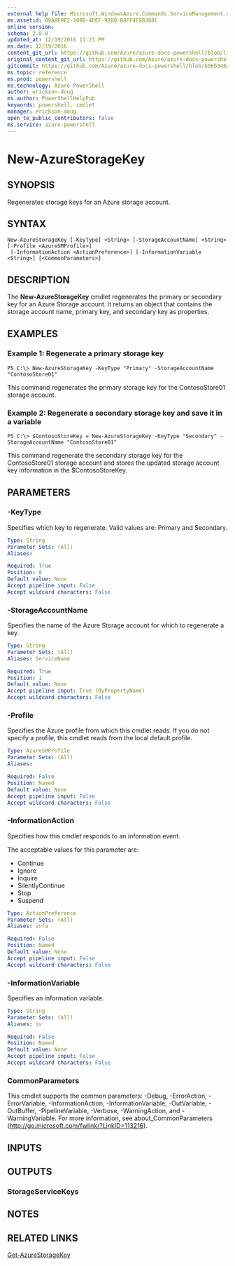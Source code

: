 ```yaml
---
external help file: Microsoft.WindowsAzure.Commands.ServiceManagement.dll-Help.xml
ms.assetid: 09ABE9E2-1080-4DEF-92DD-B8FF4C8B308C
online version: 
schema: 2.0.0
updated_at: 12/19/2016 11:23 PM
ms.date: 12/19/2016
content_git_url: https://github.com/Azure/azure-docs-powershell/blob/live/azureps-cmdlets-docs/ServiceManagement/Azure.Service/v3.1.0/New-AzureStorageKey.md
original_content_git_url: https://github.com/Azure/azure-docs-powershell/blob/live/azureps-cmdlets-docs/ServiceManagement/Azure.Service/v3.1.0/New-AzureStorageKey.md
gitcommit: https://github.com/Azure/azure-docs-powershell/blob/b56b3462496e95231571c08a11cb4a133d515348/azureps-cmdlets-docs/ServiceManagement/Azure.Service/v3.1.0/New-AzureStorageKey.md
ms.topic: reference
ms.prod: powershell
ms.technology: Azure PowerShell
author: erickson-doug
ms.author: PowerShellHelpPub
keywords: powershell, cmdlet
manager: erickson-doug
open_to_public_contributors: false
ms.service: azure-powershell
---
```


# New-AzureStorageKey

## SYNOPSIS
Regenerates storage keys for an Azure storage account.

## SYNTAX

```
New-AzureStorageKey [-KeyType] <String> [-StorageAccountName] <String> [-Profile <AzureSMProfile>]
 [-InformationAction <ActionPreference>] [-InformationVariable <String>] [<CommonParameters>]
```

## DESCRIPTION
The **New-AzureStorageKey** cmdlet regenerates the primary or secondary key for an Azure Storage account.
It returns an object that contains the storage account name, primary key, and secondary key as properties.

## EXAMPLES

### Example 1: Regenerate a primary storage key
```
PS C:\> New-AzureStorageKey -KeyType "Primary" -StorageAccountName "ContosoStore01"
```

This command regenerates the primary storage key for the ContosoStore01 storage account.

### Example 2: Regenerate a secondary storage key and save it in a variable
```
PS C:\> $ContosoStoreKey = New-AzureStorageKey -KeyType "Secondary" -StorageAccountName "ContosoStore01"
```

This command regenerate the secondary storage key for the ContosoStore01 storage account and stores the updated storage account key information in the $ContosoStoreKey.

## PARAMETERS

### -KeyType
Specifies which key to regenerate.
Valid values are: Primary and Secondary.

```yaml
Type: String
Parameter Sets: (All)
Aliases: 

Required: True
Position: 0
Default value: None
Accept pipeline input: False
Accept wildcard characters: False
```

### -StorageAccountName
Specifies the name of the Azure Storage account for which to regenerate a key.

```yaml
Type: String
Parameter Sets: (All)
Aliases: ServiceName

Required: True
Position: 1
Default value: None
Accept pipeline input: True (ByPropertyName)
Accept wildcard characters: False
```

### -Profile
Specifies the Azure profile from which this cmdlet reads.
If you do not specify a profile, this cmdlet reads from the local default profile.

```yaml
Type: AzureSMProfile
Parameter Sets: (All)
Aliases: 

Required: False
Position: Named
Default value: None
Accept pipeline input: False
Accept wildcard characters: False
```

### -InformationAction
Specifies how this cmdlet responds to an information event.

The acceptable values for this parameter are:

- Continue
- Ignore
- Inquire
- SilentlyContinue
- Stop
- Suspend

```yaml
Type: ActionPreference
Parameter Sets: (All)
Aliases: infa

Required: False
Position: Named
Default value: None
Accept pipeline input: False
Accept wildcard characters: False
```

### -InformationVariable
Specifies an information variable.

```yaml
Type: String
Parameter Sets: (All)
Aliases: iv

Required: False
Position: Named
Default value: None
Accept pipeline input: False
Accept wildcard characters: False
```

### CommonParameters
This cmdlet supports the common parameters: -Debug, -ErrorAction, -ErrorVariable, -InformationAction, -InformationVariable, -OutVariable, -OutBuffer, -PipelineVariable, -Verbose, -WarningAction, and -WarningVariable. For more information, see about_CommonParameters (http://go.microsoft.com/fwlink/?LinkID=113216).

## INPUTS

## OUTPUTS

### StorageServiceKeys

## NOTES

## RELATED LINKS

[Get-AzureStorageKey](xref:ServiceManagement/Azure.Service/v3.1.0/Get-AzureStorageKey.md)


